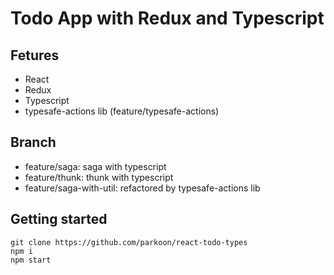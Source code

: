 # Todo App with Redux and Typescript

## Fetures

- React
- Redux
- Typescript
- typesafe-actions lib (feature/typesafe-actions)

## Branch
- feature/saga: saga with typescript
- feature/thunk: thunk with typescript
- feature/saga-with-util: refactored by typesafe-actions lib

## Getting started

```
git clone https://github.com/parkoon/react-todo-types
npm i
npm start
```
